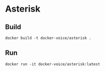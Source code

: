 # Asterisk
## Build
```
docker build -t docker-voice/asterisk .
```

## Run
```
docker run -it docker-voice/asterisk:latest
```